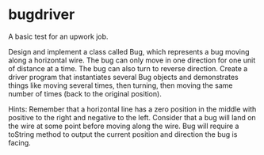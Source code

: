 # bugdriver
A basic test for an upwork job.

Design and implement a class called Bug, which represents a bug moving along a horizontal wire. The bug can only move in one direction for one unit of distance at a time. The bug can also turn to reverse direction. Create a driver program that instantiates several Bug objects and demonstrates things like moving several times, then turning, then moving the same number of times (back to the original position).

Hints: Remember that a horizontal line has a zero position in the middle with positive to the right and negative to the left. Consider that a bug will land on the wire at some point before moving along the wire. Bug will require a toString method to output the current position and direction the bug is facing.